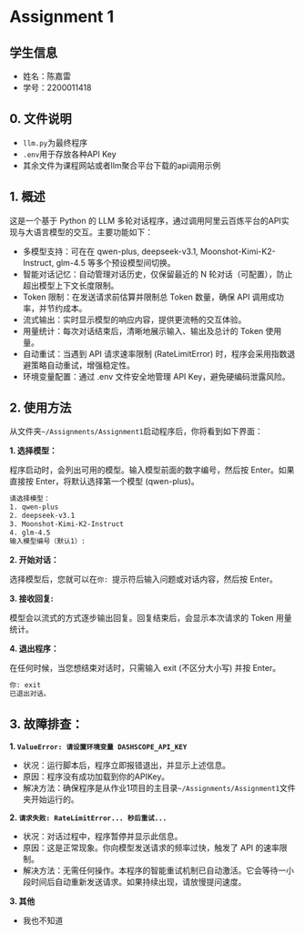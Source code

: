 # Assignment 1

## 学生信息
- 姓名：陈嘉雷
- 学号：2200011418

## 0. 文件说明
- `llm.py`为最终程序
- `.env`用于存放各种API Key
- 其余文件为课程网站或者llm聚合平台下载的api调用示例


## 1. 概述
这是一个基于 Python 的 LLM 多轮对话程序，通过调用阿里云百炼平台的API实现与大语言模型的交互。主要功能如下：
- 多模型支持：可在在 qwen-plus, deepseek-v3.1, Moonshot-Kimi-K2-Instruct, glm-4.5 等多个预设模型间切换。
- 智能对话记忆：自动管理对话历史，仅保留最近的 N 轮对话（可配置），防止超出模型上下文长度限制。
- Token 限制：在发送请求前估算并限制总 Token 数量，确保 API 调用成功率，并节约成本。
- 流式输出：实时显示模型的响应内容，提供更流畅的交互体验。
- 用量统计：每次对话结束后，清晰地展示输入、输出及总计的 Token 使用量。
- 自动重试：当遇到 API 请求速率限制 (RateLimitError) 时，程序会采用指数退避策略自动重试，增强稳定性。
- 环境变量配置：通过 .env 文件安全地管理 API Key，避免硬编码泄露风险。

## 2. 使用方法
从文件夹`~/Assignments/Assignment1`启动程序后，你将看到如下界面：

**1. 选择模型：**

程序启动时，会列出可用的模型。输入模型前面的数字编号，然后按 Enter。如果直接按 Enter，将默认选择第一个模型 (qwen-plus)。
```bash
请选择模型：
1. qwen-plus
2. deepseek-v3.1
3. Moonshot-Kimi-K2-Instruct
4. glm-4.5
输入模型编号（默认1）: 
```

**2. 开始对话：**

选择模型后，您就可以在`你: `提示符后输入问题或对话内容，然后按 Enter。

**3. 接收回复:**

模型会以流式的方式逐步输出回复。回复结束后，会显示本次请求的 Token 用量统计。

**4. 退出程序：**

在任何时候，当您想结束对话时，只需输入 exit (不区分大小写) 并按 Enter。
```bash
你: exit
已退出对话。
```

## 3. 故障排查：

**1. `ValueError: 请设置环境变量 DASHSCOPE_API_KEY`**
- 状况：运行脚本后，程序立即报错退出，并显示上述信息。
- 原因：程序没有成功加载到你的APIKey。 
- 解决方法：确保程序是从作业1项目的主目录`~/Assignments/Assignment1`文件夹开始运行的。

**2. `请求失败: RateLimitError... 秒后重试...`**
- 状况：对话过程中，程序暂停并显示此信息。
- 原因：这是正常现象。你向模型发送请求的频率过快，触发了 API 的速率限制。
- 解决方法：无需任何操作。本程序的智能重试机制已自动激活。它会等待一小段时间后自动重新发送请求。如果持续出现，请放慢提问速度。

**3. 其他**
- 我也不知道

